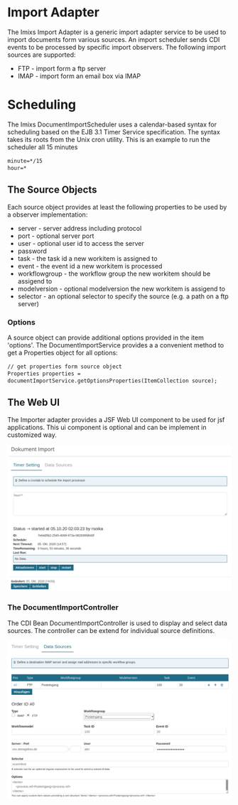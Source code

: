 # Import Adapter

The Imixs Import Adapter is a generic import adapter service to be used to import documents form various sources. An import scheduler sends CDI events to be processed by specific import observers. The following import sources are supported:

 - FTP - import form a ftp server 
 - IMAP - import form an email box via IMAP
 
 
# Scheduling

The Imixs DocumentImportScheduler uses a calendar-based syntax for scheduling based on the EJB 3.1 Timer Service specification. The syntax takes its roots from the Unix cron utility. This is an example to run the scheduler all 15 minutes


	minute=*/15
	hour=*


## The Source Objects

Each source object provides at least the following properties to be used by a observer implementation:

 - server - server address including protocol
 - port - optional server port
 - user - optional user id to access the server
 - password
 - task - the task id a new workitem is assigned to
 - event - the event id a new workitem is processed 
 - workflowgroup - the workflow group the new workitem should be assigend to
 - modelversion - optional modelversion the new workitem is assigend to
 - selector - an optional selector to specify the source (e.g. a path on a ftp server)
 
 
 ### Options
 
 A source object can provide additional options provided in the item 'options'. The DocumentImportService provides a a convenient method to get a Properties object for all options:
 
	// get properties form source object
	Properties properties = documentImportService.getOptionsProperties(ItemCollection source);
    

 
## The Web UI

The Importer adapter provides a JSF Web UI component to be used for jsf applications. This ui component is optional and can be implement in customized way. 

<img src="./doc/images/webui-01.png" size="600px"/>

### The DocumentImportController

The CDI Bean DocumentImportController is used to display and select data sources. The controller can be extend for individual source definitions. 

<img src="./doc/images/webui-02.png" size="600px" />







